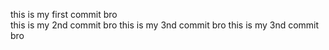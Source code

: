 this is my first commit bro 
<br>
this is my 2nd commit bro 
this is my 3nd commit bro 
this is my 3nd commit bro 
